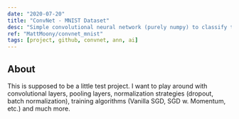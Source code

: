 ```yaml
---
date: "2020-07-20"
title: "ConvNet - MNIST Dataset"
desc: "Simple convolutional neural network (purely numpy) to classify the original MNIST dataset. My first project with a convnet. 🖼"
ref: "MattMoony/convnet_mnist"
tags: [project, github, convnet, ann, ai]
---
```

## About

This is supposed to be a little test project. I want to play around with convolutional layers, pooling layers, normalization strategies (dropout, batch normalization), training algorithms (Vanilla SGD, SGD w. Momentum, etc.) and much more.
